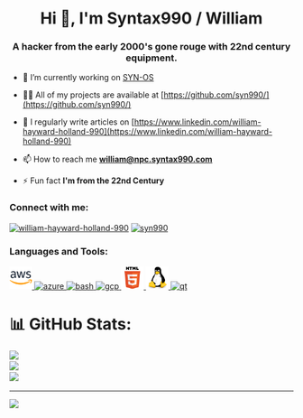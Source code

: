 <h1 align="center">Hi 👋, I'm Syntax990 / William</h1>
<h3 align="center">A hacker from the early 2000's gone rouge with 22nd century equipment.</h3>

- 🔭 I’m currently working on [SYN-OS](https://github.com/syn990/SYN-OS)

- 👨‍💻 All of my projects are available at [https://github.com/syn990/](https://github.com/syn990/)

- 📝 I regularly write articles on [https://www.linkedin.com/william-hayward-holland-990](https://www.linkedin.com/william-hayward-holland-990)

- 📫 How to reach me **william@npc.syntax990.com**

- ⚡ Fun fact **I'm from the 22nd Century**

<h3 align="left">Connect with me:</h3>
<p align="left">
<a href="https://linkedin.com/in/william-hayward-holland-990" target="blank"><img align="center" src="https://raw.githubusercontent.com/rahuldkjain/github-profile-readme-generator/master/src/images/icons/Social/linked-in-alt.svg" alt="william-hayward-holland-990" height="30" width="40" /></a>
<a href="https://www.youtube.com/c/syn990" target="blank"><img align="center" src="https://raw.githubusercontent.com/rahuldkjain/github-profile-readme-generator/master/src/images/icons/Social/youtube.svg" alt="syn990" height="30" width="40" /></a>
</p>

<h3 align="left">Languages and Tools:</h3>
<p align="left"> <a href="https://aws.amazon.com" target="_blank" rel="noreferrer"> <img src="https://raw.githubusercontent.com/devicons/devicon/master/icons/amazonwebservices/amazonwebservices-original-wordmark.svg" alt="aws" width="40" height="40"/> </a> <a href="https://azure.microsoft.com/en-in/" target="_blank" rel="noreferrer"> <img src="https://www.vectorlogo.zone/logos/microsoft_azure/microsoft_azure-icon.svg" alt="azure" width="40" height="40"/> </a> <a href="https://www.gnu.org/software/bash/" target="_blank" rel="noreferrer"> <img src="https://www.vectorlogo.zone/logos/gnu_bash/gnu_bash-icon.svg" alt="bash" width="40" height="40"/> </a> <a href="https://cloud.google.com" target="_blank" rel="noreferrer"> <img src="https://www.vectorlogo.zone/logos/google_cloud/google_cloud-icon.svg" alt="gcp" width="40" height="40"/> </a> <a href="https://www.w3.org/html/" target="_blank" rel="noreferrer"> <img src="https://raw.githubusercontent.com/devicons/devicon/master/icons/html5/html5-original-wordmark.svg" alt="html5" width="40" height="40"/> </a> <a href="https://www.linux.org/" target="_blank" rel="noreferrer"> <img src="https://raw.githubusercontent.com/devicons/devicon/master/icons/linux/linux-original.svg" alt="linux" width="40" height="40"/> </a> <a href="https://www.qt.io/" target="_blank" rel="noreferrer"> <img src="https://upload.wikimedia.org/wikipedia/commons/0/0b/Qt_logo_2016.svg" alt="qt" width="40" height="40"/> </a> </p>

# 📊 GitHub Stats:
![](https://github-readme-stats.vercel.app/api?username=SYN990&theme=dark&hide_border=false&include_all_commits=false&count_private=true)<br/>
![](https://github-readme-streak-stats.herokuapp.com/?user=SYN990&theme=dark&hide_border=false)<br/>
![](https://github-readme-stats.vercel.app/api/top-langs/?username=SYN990&theme=dark&hide_border=false&include_all_commits=false&count_private=true&layout=compact)

---
[![](https://visitcount.itsvg.in/api?id=SYN990&icon=0&color=0)](https://visitcount.itsvg.in)
